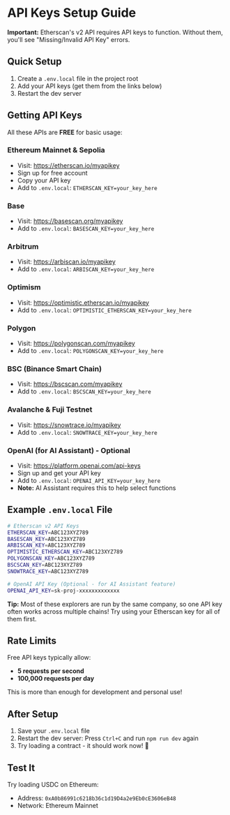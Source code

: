 # API Keys Setup Guide

**Important:** Etherscan's v2 API requires API keys to function. Without them, you'll see "Missing/Invalid API Key" errors.

## Quick Setup

1. Create a `.env.local` file in the project root
2. Add your API keys (get them from the links below)
3. Restart the dev server

## Getting API Keys

All these APIs are **FREE** for basic usage:

### Ethereum Mainnet & Sepolia
- Visit: https://etherscan.io/myapikey
- Sign up for free account
- Copy your API key
- Add to `.env.local`: `ETHERSCAN_KEY=your_key_here`

### Base
- Visit: https://basescan.org/myapikey  
- Add to `.env.local`: `BASESCAN_KEY=your_key_here`

### Arbitrum
- Visit: https://arbiscan.io/myapikey
- Add to `.env.local`: `ARBISCAN_KEY=your_key_here`

### Optimism
- Visit: https://optimistic.etherscan.io/myapikey
- Add to `.env.local`: `OPTIMISTIC_ETHERSCAN_KEY=your_key_here`

### Polygon
- Visit: https://polygonscan.com/myapikey
- Add to `.env.local`: `POLYGONSCAN_KEY=your_key_here`

### BSC (Binance Smart Chain)
- Visit: https://bscscan.com/myapikey
- Add to `.env.local`: `BSCSCAN_KEY=your_key_here`

### Avalanche & Fuji Testnet
- Visit: https://snowtrace.io/myapikey
- Add to `.env.local`: `SNOWTRACE_KEY=your_key_here`

### OpenAI (for AI Assistant) - Optional
- Visit: https://platform.openai.com/api-keys
- Sign up and get your API key
- Add to `.env.local`: `OPENAI_API_KEY=your_key_here`
- **Note:** AI Assistant requires this to help select functions

## Example `.env.local` File

```bash
# Etherscan v2 API Keys
ETHERSCAN_KEY=ABC123XYZ789
BASESCAN_KEY=ABC123XYZ789
ARBISCAN_KEY=ABC123XYZ789
OPTIMISTIC_ETHERSCAN_KEY=ABC123XYZ789
POLYGONSCAN_KEY=ABC123XYZ789
BSCSCAN_KEY=ABC123XYZ789
SNOWTRACE_KEY=ABC123XYZ789

# OpenAI API Key (Optional - for AI Assistant feature)
OPENAI_API_KEY=sk-proj-xxxxxxxxxxxxx
```

**Tip:** Most of these explorers are run by the same company, so one API key often works across multiple chains! Try using your Etherscan key for all of them first.

## Rate Limits

Free API keys typically allow:
- **5 requests per second**
- **100,000 requests per day**

This is more than enough for development and personal use!

## After Setup

1. Save your `.env.local` file
2. Restart the dev server: Press `Ctrl+C` and run `npm run dev` again
3. Try loading a contract - it should work now! 🎉

## Test It

Try loading USDC on Ethereum:
- Address: `0xA0b86991c6218b36c1d19D4a2e9Eb0cE3606eB48`
- Network: Ethereum Mainnet

